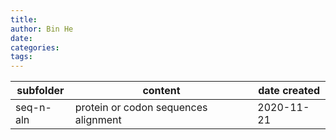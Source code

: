 ```yaml
---
title: 
author: Bin He
date: 
categories:
tags:
---
```


| subfolder | content | date created |
|-----------|---------|--------------|
| seq-n-aln | protein or codon sequences alignment | 2020-11-21 |

